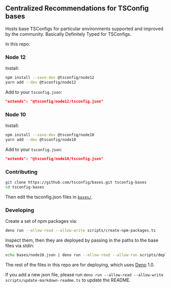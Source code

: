 ## Centralized Recommendations for TSConfig bases

Hosts base TSConfigs for particular environments supported and improved by the community. 
Basically Definitely Typed for TSConfigs.

In this repo:

<!-- AUTO -->
### Node 12

Install:

```sh
npm install --save-dev @tsconfig/node12
yarn add --dev @tsconfig/node12
```

Add to your `tsconfig.json`:

```json
"extends": "@tsconfig/node12/tsconfig.json"
```
### Node 10

Install:

```sh
npm install --save-dev @tsconfig/node10
yarn add --dev @tsconfig/node10
```

Add to your `tsconfig.json`:

```json
"extends": "@tsconfig/node10/tsconfig.json"
```

<!-- /AUTO -->

### Contributing

```sh
git clone https://github.com/tsconfig/bases.git tsconfig-bases
cd tsconfig-bases
```

Then edit the tsconfig.json files in [`bases/`](./bases).

### Developing

Create a set of npm packages via:

```sh
deno run --allow-read --allow-write scripts/create-npm-packages.ts
```

Inspect them, then they are deployed by passing in the paths to the base files via stdin: 

```sh
echo bases/node10.json | deno run --allow-read --allow-run scripts/deploy-npm-packages.ts  
```

The rest of the files in this repo are for deploying, which uses [Deno](https://deno.land) 1.0.

If you add a new json file, please run `deno run --allow-read --allow-write scripts/update-markdown-readme.ts` to update the README.
